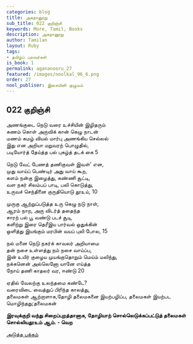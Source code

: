 ```yaml
---
categories: blog
title: அகநானூறு
sub_title: 022 குறிஞ்சி
keywords: More, Tamil, Books
description: அகநானூறு
author: Tamilan
layout: Ruby
tags:
- தமிழ்ப் புலவர்கள்
is_book: 1
permalink: agananooru_27
featured: /images/noolkal_96_6.png
order: 27
nool_publiser: இசையினி குழுமம்
---
```



## 022 குறிஞ்சி

அணங்குடை நெடு வரை உச்சியின் இழிதரும்  
கணம் கொள் அருவிக் கான் கெழு நாடன்  
மணம் கமழ் வியல் மார்பு அணங்கிய செல்லல்  
இது என அறியா மறுவரற் பொழுதில்,  
படியோர்த் தேய்த்த பல் புகழ்த் தடக் கை 5

நெடு வேட் பேணத் தணிகுவள் இவள்' என,  
முது வாய்ப் பெண்டிர் அது வாய் கூற,  
களம் நன்கு இழைத்து, கண்ணி சூட்டி,  
வள நகர் சிலம்பப் பாடி, பலி கொடுத்து,  
உருவச் செந்தினை குருதியொடு தூஉய், 10

முருகு ஆற்றுப்படுத்த உரு கெழு நடு நாள்,  
ஆரம் நாற, அரு விடர்த் ததைந்த  
சாரற் பல் பூ வண்டு படச் சூடி,  
களிற்று இரை தெரீஇய பார்வல் ஒதுக்கின்  
ஒளித்து இயங்கும் மரபின் வயப் புலி போல, 15

நல் மனை நெடு நகர்க் காவலர் அறியாமை  
தன் நசை உள்ளத்து நம் நசை வாய்ப்ப,  
இன் உயிர் குழைய முயங்குதொறும் மெய்ம் மலிந்து,  
நக்கனென் அல்லெனோ யானே எய்த்த  
நோய் தணி காதலர் வர, ஈண்டு 20

ஏதில் வேலற்கு உலந்தமை கண்டே?  
வரைவிடை வைத்துப் பிரிந்த காலத்து,  
தலைமகள் ஆற்றாளாக,தோழி தலைமகனை இயற்பழிப்ப, தலைமகள் இயற்பட மொழிந்தது;தலைமகன்

**இரவுக்குறி வந்து சிறைப்புறத்தானாக, தோழியாற் சொல்லெடுக்கப்பட்டுத் தலைமகள்  
சொல்லியதூஉம் ஆம். - வெற**

[அடுத்த பக்கம்](agananooru_28)
